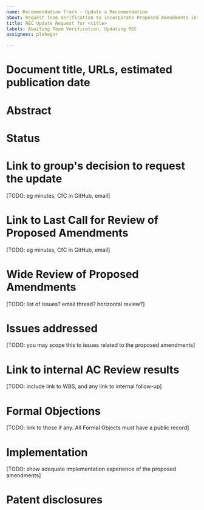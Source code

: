 ```yaml
---
name: Recommendation Track - Update a Recommendation
about: Request Team Verification to incorporate Proposed Amendments into a Recommendation (Recommendation -> Recommendation)
title: REC Update Request for <title>
labels: Awaiting Team Verification, Updating REC
assignees: plehegar

---
```


# Document title, URLs, estimated publication date

# Abstract

# Status

# Link to group's decision to request the update
[TODO: eg minutes, CfC in GitHub, email]

# Link to Last Call for Review of Proposed Amendments
[TODO: eg minutes, CfC in GitHub, email]

# Wide Review of Proposed Amendments
[TODO: list of issues? email thread? horizontal review?]

# Issues addressed
[TODO: you may scope this to issues related to the proposed amendments]

# Link to internal AC Review results
[TODO: include link to WBS, and any link to internal follow-up]

# Formal Objections
[TODO: link to those if any. All Formal Objects must have a public record]

# Implementation
[TODO: show adequate implementation experience of the proposed amendments]

# Patent disclosures
